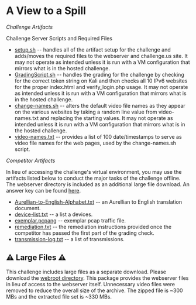 # A View to a Spill

_Challenge Artifacts_

Challenge Server Scripts and Required Files
- [setup.sh](./challengeserver/setup.sh) -- handles all of the artifact setup for the challenge and adds/moves the required files to the webserver and challenge.us site. It may not operate as intended unless it is run with a VM configuration that mirrors what is in the hosted challenge.
- [GradingScript.sh](./challengeserver/GradingScript.sh) -- handles the grading for the challenge by checking for the correct token string on Kali and then checks all 10 IPv6 websites for the proper index.html and verify_login.php usage. It may not operate as intended unless it is run with a VM configuration that mirrors what is in the hosted challenge.
- [change-names.sh](./challengeserver/chaneg-names.sh) -- alters the default video file names as they appear on the various websites by taking a random line value from video-names.txt and replacing the starting values. It may not operate as intended unless it is run with a VM configuration that mirrors what is in the hosted challenge.
- [video-names.txt](./challengeserver/video-names.txt) -- provides a list of 100 date/timestamps to serve as video file names for the web pages, used by the change-names.sh script.

_Competitor Artifacts_

In lieu of accessing the challenge's virtual environment, you may use the artifacts listed below to conduct the major tasks of the challenge offline. The webserver directory is included as an additional large file download. An answer key can be found [here](./competitor/answers.md).

- [Aurellian-to-English-Alphabet.txt](./competitor/Aurellian-to-English-Alphabet.txt) -- an Aurellian to English translation document.
- [device-list.txt](./competitor/device-list.txt) -- a list a devices.
- [exemplar.pcpang](./competitor/exemplar.pcapng) -- exemplar pcap traffic file.
- [remediation.txt](./ccompetitor/remediation.txt) -- the remediation instructions provided once the competitor has passed the first part of the grading check.
- [transmission-log.txt](./competitor/transmission-log.txt) -- a list of transmissions.

## ⚠️ Large Files ⚠️
This challenge includes large files as a separate download. Please download the [webroot directory](https://presidentscup.cisa.gov/files/pc5/individuala-round1-a-view-to-a-spill.zip). This package provides the webserver files in lieu of access to the webserver itself. Unnecessary video files were removed to reduce the overall size of the archive. The zipped file is ~300 MBs and the extracted file set is ~330 MBs.

